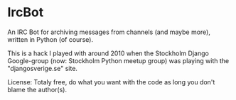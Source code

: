 IrcBot
======

An IRC Bot for archiving messages from channels (and maybe more), written in Python (of course).

This is a hack I played with around 2010 when the Stockholm Django Google-group (now: Stockholm Python meetup group) was playing with the "djangosverige.se" site.


License: Totaly free, do what you want with the code as long you don't blame the author(s).
